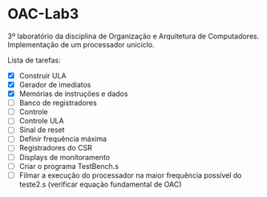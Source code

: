 # OAC-Lab3
 3º laboratório da disciplina de Organização e Arquitetura de Computadores. Implementação de um processador uniciclo.

Lista de tarefas:
- [x] Construir ULA
- [x] Gerador de imediatos
- [x] Memórias de instruções e dados
- [ ] Banco de registradores
- [ ] Controle
- [ ] Controle ULA
- [ ] Sinal de reset
- [ ] Definir frequência máxima
- [ ] Registradores do CSR
- [ ] Displays de monitoramento
- [ ] Criar o programa TestBench.s
- [ ] Filmar a execução do processador na maior frequência possível do teste2.s (verificar equação fundamental de OAC)
